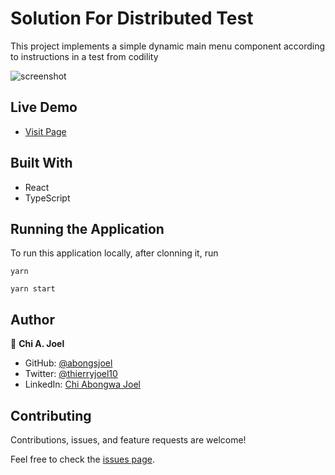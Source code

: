 # Solution For Distributed Test

This project implements a simple dynamic main menu component according to instructions in a test from codility

![screenshot](../main/screenshot.png)

## Live Demo

- [Visit Page](https://abongsjoel.github.io/solution/)

## Built With

- React
- TypeScript

## Running the Application

To run this application locally, after clonning it, run

```
yarn
```

```
yarn start
```

## Author

👤 **Chi A. Joel**

- GitHub: [@abongsjoel](https://github.com/abongsjoel)
- Twitter: [@thierryjoel10](https://twitter.com/ThierryJoel10)
- LinkedIn: [Chi Abongwa Joel](https://www.linkedin.com/in/chi-abongwa-joel-b4285a97/)

## Contributing

Contributions, issues, and feature requests are welcome!

Feel free to check the [issues page](https://github.com/abongsjoel/solution/issues).
